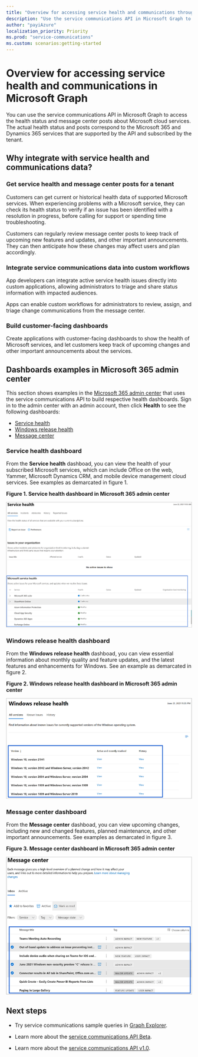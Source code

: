 ```yaml
---
title: "Overview for accessing service health and communications through Microsoft Graph"
description: "Use the service communications API in Microsoft Graph to access the health status and message center posts about  Microsoft cloud services."
author: "payiAzure"
localization_priority: Priority
ms.prod: "service-communications"
ms.custom: scenarios:getting-started
---
```


# Overview for accessing service health and communications in Microsoft Graph
You can use the service communications API in Microsoft Graph to access the health status and message center posts about Microsoft cloud services. The actual health status and posts correspond to the Microsoft 365 and Dynamics 365 services that are supported by the API and subscribed by the tenant.

## Why integrate with service health and communications data?

### Get service health and message center posts for a tenant
Customers can get current or historical health data of supported Microsoft services. When experiencing problems with a Microsoft service, they can check its health status to verify if an issue has been identified with a resolution in progress, before calling for support or spending time troubleshooting. 

Customers can regularly review message center posts to keep track of upcoming new features and updates, and other important announcements. They can then anticipate how these changes may affect users and plan accordingly.

### Integrate service communications data into custom workflows
App developers can integrate active service health issues directly into custom applications, allowing administrators to triage and share status information with impacted audiences.

Apps can enable custom workflows for administrators to review, assign, and triage change communications from the message center.

### Build customer-facing dashboards

Create applications with customer-facing dashboards to show the health of Microsoft services, and let customers keep track of upcoming changes and other important announcements about the services.


## Dashboards examples in Microsoft 365 admin center
This section shows examples in the [Microsoft 365 admin center](https://admin.microsoft.com/Adminportal/Home?source=applauncher#/homepage) that uses the service communications API to build respective health dashboards. Sign in to the admin center with an admin account, then click **Health** to see the following dashboards:
- [Service health](#service-health-dashboard)
- [Windows release health](#windows-release-health-dashboard)
- [Message center](#message-center-dashboard)

### Service health dashboard

From the **Service health** dashboad, you can view the health of your subscribed Microsoft services, which can include Office on the web, Yammer, Microsoft Dynamics CRM, and mobile device management cloud services. See examples as demarcated in figure 1.

**Figure 1. Service health dashboard in Microsoft 365 admin center**

![Screenshot of Microsoft 365 admin center service health dashboard for a user](images/service-communications-concept-overview-admin-center-serviceHealth2.png)

### Windows release health dashboard

From the **Windows release health** dashboad, you can view essential information about monthly quality and feature updates, and the latest features and enhancements for Windows. See an example as demarcated in figure 2.

**Figure 2. Windows release health dashboard in Microsoft 365 admin center**

![Screenshot of Microsoft 365 admin center Windows realease health dashboard for a user](images/service-communications-concept-overview-admin-center-windowshealth2.png)


### Message center dashboard
From the **Message center** dashboad, you can view upcoming changes, including new and changed features, planned maintenance, and other important announcements. See examples as demarcated in figure 3.

**Figure 3. Message center dashboard in Microsoft 365 admin center**

![Screenshot of Microsoft 365 admin center message center dashboard for a user](images/service-communications-concept-overview-admin-center-messagecenter2.png)



## Next steps

- Try service communications sample queries in [Graph Explorer](https://developer.microsoft.com/graph/graph-explorer/?request=admin%2FserviceAnnouncement%2FhealthOverviews&version=v1.0).

- Learn more about the [service communications API Beta](/graph/api/resources/service-communications-api-overview?view=graph-rest-beta&preserve-view=true).

- Learn more about the [service communications API v1.0](/graph/api/resources/service-communications-api-overview?view=graph-rest-1.0&preserve-view=true).